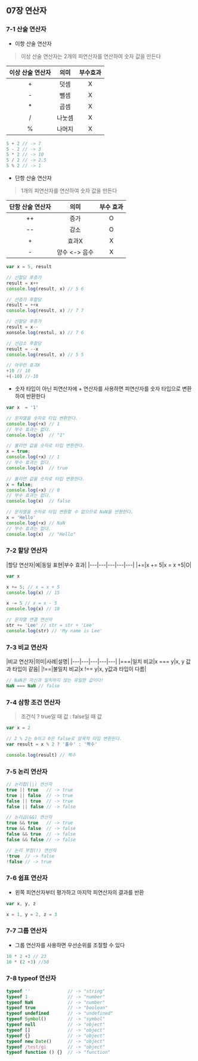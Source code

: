 ## 07장 연산자


### 7-1 산술 연산자
- 이항 산술 연산자

> 이상 산술 연산자는 2개의 피연산자를 연산하여 숫자 값을 만든다

|이상 산술 연산자|의미|부수효과|
|:---:|:---:|:---:|
| + |덧셈| X |
| - |뺄셈| X |
| * |곱셈| X |
| / |나눗셈| X |
|%|나머지|X|

```jsx
5 + 2 // -> 7
5 - 2 // -> 3
5 * 2 // -> 10
5 / 2 // -> 2.5
5 % 2 // -> 1
``` 

- 단항 산술 연산자

> 1개의 피연산자를 연산하여 숫자 값을 만든다

|단항 산술 연산자|의미|부수 효과|
|:---:|:---:|:---:|
|++|증가|O|
|--|감소|O|
|+|효과X|X|
|-|양수 <-> 음수|X|

```jsx
var x = 5, result

// 선할당 후증가
result = x++
console.log(result, x) // 5 6

// 선증가 후할당
result = ++x
console.log(result, x) // 7 7

// 선할당 후증가
result = x--
xonsole.log(restul, x) // 7 6

// 선감소 후할당
result = --x
console.log(result, x) // 5 5

// 아무런 효과X
+10 // 10
+(-10) //-10 
```

- 숫자 타입이 아닌 피연산자에 + 연산자를 사용하면 피연산자를 숫자 타입으로 변환하여 반환한다
```jsx
var x  = '1'

// 문자열을 숫자로 타입 변환한다.
console.log(+x) // 1
// 부수 효과는 없다.
console.log(x)  // "1"

// 불리언 값을 숫자로 타입 변환한다.
x = true;
console.log(+x) // 1
// 부수 효과는 없다.
console.log(x)  // true

// 불리언 값을 숫자로 타입 변환한다.
x = false;
console.log(+x) // 0
// 부수 효과는 없다.
console.log(x)  // false

// 문자열을 숫자로 타입 변환할 수 없으므로 NaN을 반환한다.
x = 'Hello'
console.log(+x) // NaN
// 부수 효과는 없다.
console.log(x)  // "Hello"
``` 

### 7-2 할당 연산자

|할당 연산자|예|동일 표현|부수 효과|
|---|---|---|---|---|
|+=|x += 5|x = x +5|O|


```jsx
var x

x += 5; // x = x + 5
console.log(x) // 15

x -= 5 // x = x - 5
console.log(x) // 10

// 문자열 연결 연산자
str += 'Lee' // str = str + 'Lee'
console.log(str) // 'My name is Lee'
```

### 7-3 비교 연산자
|비교 연산자|의미|사례|설명|
|---|---|---|---|---|
|===|일치 비교|x === y|x, y 값과 타입이 같음|
|!==|불일치 비교|x !== y|x, y값과 타입이 다름|

```jsx
// NaN은 자신과 일치하지 않는 유일한 값이다!
NaN === NaN // false
```

### 7-4 삼항 조건 연산자

> 조건식 ? true일 때 값 : false일 때 값

```jsx
var x = 2

// 2 % 2는 0이고 0은 false로 암묵적 타입 변환된다.
var result = x % 2 ? '홀수' : '짝수'

console.log(result) // 짝수
```

### 7-5 논리 연산자

```jsx
// 논리합(||) 연산자
true || true   // -> true
true || false  // -> true
false || true  // -> true
false || false // -> false

// 논리곱(&&) 연산자
true && true   // -> true
true && false  // -> false
false && true  // -> false
false && false // -> false

// 논리 부정(!) 연산자
!true  // -> false
!false // -> true
```

### 7-6 쉼표 연산자
- 왼쪽 피연산자부터 평가하고 마지막 피연산자의 결과를 반환

```jsx
var x, y, z

x = 1, y = 2, z = 3
```

### 7-7 그룹 연산자
- 그룹 연산자를 사용하면 우선순위를 조절할 수 있다
```jsx
10 * 2 +3 // 23
10 * (2 +3) //50
```

### 7-8 typeof 연산자
```jsx
typeof ''              // -> "string"
typeof 1               // -> "number"
typeof NaN             // -> "number"
typeof true            // -> "boolean"
typeof undefined       // -> "undefined"
typeof Symbol()        // -> "symbol"
typeof null            // -> "object"
typeof []              // -> "object"
typeof {}              // -> "object"
typeof new Date()      // -> "object"
typeof /test/gi        // -> "object"
typeof function () {}  // -> "function"
```

